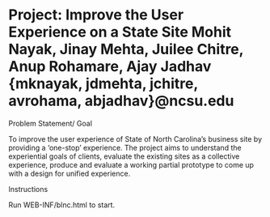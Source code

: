 Project: Improve the User Experience on a State Site
Mohit Nayak, Jinay Mehta, Juilee Chitre, Anup Rohamare, Ajay Jadhav 
{mknayak, jdmehta, jchitre, avrohama, abjadhav}@ncsu.edu
===========

Problem Statement/ Goal

To improve the user experience of State of North Carolina’s business site by providing a ‘one-stop’ experience. The project aims to understand the experiential goals of clients, evaluate the existing sites as a collective experience, produce and evaluate a working partial prototype to come up with a design for unified experience.

Instructions

Run WEB-INF/blnc.html to start.

